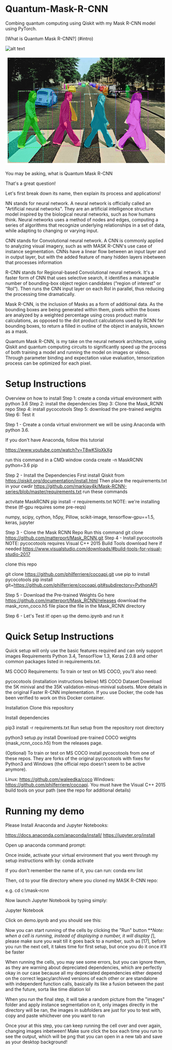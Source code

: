 # Quantum-Mask-R-CNN
Combing quantum computing using Qiskit with my Mask R-CNN model using PyTorch.


[What is Quantum Mask R-CNN?] (#intro)

![alt text](https://github.com/hank-w/Quantum-Mask-R-CNN/blob/master/images/Renders/detectron.png)

![alt text](https://github.com/hank-w/Quantum-Mask-R-CNN/blob/master/images/Renders/Abbey%20Road%20Beatles%20MASK%20R-CNN.png)

<a name="intro"></a>
You may be asking, what is Quantum Mask R-CNN

That's a great question! 

Let's first break down its name, then explain its process and applications!



NN stands for neural network. A neural network is officially called an "Artificial neural networks". They are an artificial intelligence structure model inspired by the biological neural networks, such as how humans think. Neural networks uses a method of nodes and edges, computing a series of algorithms that recognize underlying relationships in a set of data, while adapting to changing or varying input.



CNN stands for Convolutional neural network. A CNN is commonly applied to analyzing visual imagery, such as with MASK R-CNN's use case of instance segmentation. CNNs have a linear flow between an input layer and in output layer, but with the added feature of many hidden layers inbetween that processes information

R-CNN stands for Regional-based  Convolutional neural network. It's a faster form of CNN that uses selective search, it identifies a manageable number of bounding-box object region candidates (“region of interest” or “RoI”). Then runs the CNN input layer on each RoI in parallel, thus reducing the processing time dramatically.



Mask R-CNN, is the inclusion of Masks as a form of additional data. As the bounding boxes are being generated within them, pixels within the boxes are analyzed by a weighted percentage using cross product matrix calculations, as opposed to the dot product calculations used by RCNN for bounding boxes, to return a filled in outline of the object in analysis, known as a mask.

Quantum Mask R-CNN, is my take on the neural network architecture, using Qiskit and quantum computing circuits to significantly speed up the process of both training a model and running the model on images or videos. Through parameter binding and expectation value evaluation, tensorization process can be optimized for each pixel. 

# Setup Instructions 
Overview on how to install
Step 1: create a conda virtual environment with python 3.6
Step 2: install the dependencies
Step 3: Clone the Mask_RCNN repo
Step 4: install pycocotools
Step 5: download the pre-trained weights
Step 6: Test it


Step 1 - Create a conda virtual environment
we will be using Anaconda with python 3.6.

If you don't have Anaconda, follow this tutorial

https://www.youtube.com/watch?v=T8wK5loXkXg

run this command in a CMD window
conda create -n MaskRCNN python=3.6 pip

Step 2 - Install the Dependencies
First install Qiskit from
https://qiskit.org/documentation/install.html
Then place the requirements.txt in your cwdir
https://github.com/markjay4k/Mask-RCNN-series/blob/master/requirements.txt
run these commands

actvitate MaskRCNN
pip install -r requirements.txt
NOTE: we're installing these (tf-gpu requires some pre-reqs)

numpy, scipy, cython, h5py, Pillow, scikit-image, 
tensorflow-gpu==1.5, keras, jupyter

Step 3 - Clone the Mask RCNN Repo
Run this command
git clone https://github.com/matterport/Mask_RCNN.git
Step 4 - Install pycocotools
NOTE: pycocotools requires Visual C++ 2015 Build Tools
download here if needed https://www.visualstudio.com/downloads/#build-tools-for-visual-studio-2017

clone this repo

git clone https://github.com/philferriere/cocoapi.git
use pip to install pycocotools
pip install git+https://github.com/philferriere/cocoapi.git#subdirectory=PythonAPI


Step 5 - Download the Pre-trained Weights
Go here https://github.com/matterport/Mask_RCNN/releases
download the mask_rcnn_coco.h5 file
place the file in the Mask_RCNN directory




Step 6 - Let's Test it!
open up the demo.ipynb and run it

# Quick Setup Instructions
Quick setup will only use the basic features required and can only support images
Requirements
Python 3.4, TensorFlow 1.3, Keras 2.0.8 and other common packages listed in requirements.txt.

MS COCO Requirements:
To train or test on MS COCO, you'll also need:

pycocotools (installation instructions below)
MS COCO Dataset
Download the 5K minival and the 35K validation-minus-minival subsets. More details in the original Faster R-CNN implementation.
If you use Docker, the code has been verified to work on this Docker container.

Installation
Clone this repository

Install dependencies

pip3 install -r requirements.txt
Run setup from the repository root directory

python3 setup.py install
Download pre-trained COCO weights (mask_rcnn_coco.h5) from the releases page.

(Optional) To train or test on MS COCO install pycocotools from one of these repos. They are forks of the original pycocotools with fixes for Python3 and Windows (the official repo doesn't seem to be active anymore).

Linux: https://github.com/waleedka/coco
Windows: https://github.com/philferriere/cocoapi. You must have the Visual C++ 2015 build tools on your path (see the repo for additional details)

# Running my demo
Please Install Anaconda and Jupyter Notebooks:

https://docs.anaconda.com/anaconda/install/
https://jupyter.org/install

Open up anaconda command prompt:


Once inside, activate your virtual environment that you went through my setup instructions with by:
conda activate

If you don't remember the name of it, you can run:
conda env list

Then, cd to your file directory where you cloned my MASK R-CNN repo: 

e.g. cd c:\mask-rcnn



Now launch Jupyter Notebook by typing simply:

Jupyter Notebook



Click on demo.ipynb and you should see this: 




Now you can start running of the cells by clicking the "Run" button
***Note: when a cell is running, instead of displaying a number, it will display [*], please make sure you wait till it goes back to a number, such as [17], 
before you run the next cell, it takes time for first setup, but once you do it once it'll be faster

When running the cells, you may see some errors, but you can ignore them, as they are warning about depreciated dependencies, which are perfectly okay 
in our case because all my depreciated dependencies either depend on the correct legacy/archived versions of each other or are standalone with 
independent function calls, basically its like a fusion between the past and the future, sorta like time dilation lol    

When you run the final step, it will take a random picture from the "images" folder and apply instance segmentation on it, 
only images directly in the directory will be ran, the images in subfolders are just for you to test with, copy and paste whichever one you want to run



Once your at this step, you can keep running the cell over and over again, changing images inbetween! Make sure click the box each time you run 
to see the output, which will be png that you can open in a new tab and save as your desktop background!

